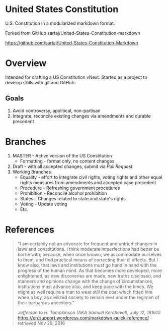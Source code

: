 <!---
TODO:
-->

# United States Constitution
U.S. Constitution in a modularized markdown format.

Forked from GitHub sartaj/United-States-Constitution-markdown

https://github.com/sartaj/United-States-Constitution-Markdown

# Overview
Intended for drafting a US Constitution vNext. Started as a project to develop skills with git and GitHub.

## Goals
1. Avoid controversy, apolitical, non-partisan
2. Integrate, reconcile existing changes via amendments and durable precedent

# Branches

1. MASTER - Active version of the US Constitution
    * Formatting - format only, no content changes
2. Draft - with all accepted changes, submit via *Pull Request*
3. Working Branches
    * Equality - effort to integrate civil rights, voting rights and other equal rights measures from amendments and accepted case precedent
    * Procedure - Refreshing government procedures
    * Prohibition - Reconcile alcohol prohibition
    * States - Changes related to state and state's rights
    * Voting - Update voting
    * Etc.

# References

> "I am certainly not an advocate for frequent and untried changes in laws and constitutions. I think moderate imperfections had better be borne with; because, when once known, we accommodate ourselves to them, and find practical means of correcting their ill effects. But I know also, that laws and institutions must go hand in hand with the progress of the human mind. As that becomes more developed, more enlightened, as new discoveries are made, new truths disclosed, and manners and opinions change with the change of circumstances, institutions must advance also, and keep pace with the times. We might as well require a man to wear still the coat which fitted him when a boy, as civilized society to remain ever under the regimen of their barbarous ancestors." 
>
> *Jefferson to H. Tompkinson (AKA Samuel Kercheval), July 12, 181610*
> https://en.support.wordpress.com/markdown-quick-reference/ - retrieved Nov 29, 2016



